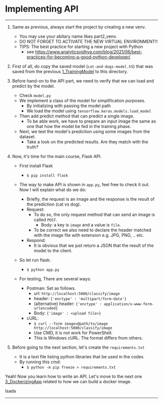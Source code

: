 # Implementing API

---

1. Same as previous, always start the project by creating a new venv.
    - You may use your abitary name likes part2_venv.
    - DO NOT FORGET TO ACTIVATE THE NEW VIRTUAL ENVIRONMENT!!
    - TIPS: The best practice for starting a new project with Python
        - see https://www.analyticsvidhya.com/blog/2021/06/best-practices-for-becoming-a-good-python-developer/

2. First of all, do copy the saved model (`cat-and-dogs-model.h5`) that was saved from the previous [1_TrainingModel]() to this directory.

3. Before hand-on to the API part, we need to verify that we can load and predict by the model.
    - Check `model.py`
    - We implement a class of the model for simplification purposes.
        - By initializing with passing the model path
        - We load the model using `tensorflow.keras.models.load_model`
    - Then add predict method that can predict a single image.
        - To be able work, we have to prepare an input image the same as one that how the model be fed in the training phase.
    - Next, we test the model's prediction using some images from the dataset.
      - Take a look on the predicted results. Are they match with the truth?  

4. Now, it's time for the main course, Flask API.
    - First install Flask
        - `$ pip install flask`
    - The way to make API is shown in `app.py`, feel free to check it out. Now I will explain what do we do:
        - Briefly, the request is an image and the response is the result of the prediction (cat vs dog).
        - Request:
            - To do so, the only request method that can send an image is called `POST`.
              - Body: a key is `image` and a value is `file`.
            - To be correct we also need to declare the header matched with the image file with extension e.g. JPG, PNG, .. etc.
        - Respond:
            - It is obvious that we just return a JSON that the result of the model to the client.
    - So let run flask:
        - `$ python app.py`

    - For testing, There are several ways:
        - Postman: Set as follows.
            - url: `http://localhost:5000/classify/image`
            - header: `{'enctype' : 'multipart/form-data'}`
            - (alternative) header: `{'enctype' : application/x-www-form-urlencoded}`
            - Body: `{'image' : <upload file>}`
        - cURL:
            - `$ curl --form image=@path/to/image http://localhost:5000/classify/image`
            - Use CMD, it is not work for PowerShell.
            - This is Windows cURL. The format differs from others.

5. Before going to the next section, let's create the `requirements.txt`
    - It is a text file listing python libraries that be used in the codes 
    - By running this cmd:
        - `$ python -m pip freeze > requirements.txt`

Yeah! Now you learn how to write an API. Let's move to the next one [3_DockerizingApp]() related to how we can build a docker image.

Isada

---